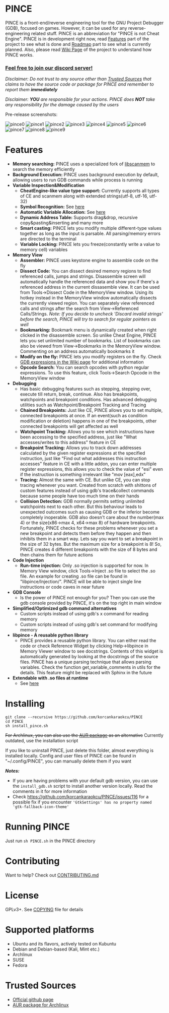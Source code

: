 # PINCE
<!---
TODO: Include build status with the title when test coverage increases and Travis is maintained
[![Build Status](https://travis-ci.org/korcankaraokcu/PINCE.svg?branch=master)](https://travis-ci.org/korcankaraokcu/PINCE)
-->
PINCE is a front-end/reverse engineering tool for the GNU Project Debugger (GDB), focused on games. However, it can be used for any reverse-engineering related stuff. PINCE is an abbreviation for "PINCE is not Cheat Engine". PINCE is in development right now, read [Features](#features) part of the project to see what is done and [Roadmap](CONTRIBUTING.md#roadmap) part to see what is currently planned. Also, please read [Wiki Page](https://github.com/korcankaraokcu/PINCE/wiki) of the project to understand how PINCE works.  

### [Feel free to join our discord server!](https://discord.gg/jVt3BzTSpz)  

*Disclaimer: Do not trust to any source other than [Trusted Sources](#trusted-sources) that claims to have the source code or package for PINCE and remember to report them **immediately***

*Disclaimer: **YOU** are responsible for your actions. PINCE does **NOT** take any responsibility for the damage caused by the users*

Pre-release screenshots:

![pince0](https://user-images.githubusercontent.com/5638719/219640001-b99f96a2-bffb-4b61-99a1-b187713897e2.png)
![pince1](https://user-images.githubusercontent.com/5638719/219640254-40152be1-8e97-4d26-a313-62a56b9fe1a5.png)
![pince2](https://user-images.githubusercontent.com/5638719/219706426-56c233f5-b047-4a8f-b090-ab439b98ef3a.png)
![pince3](https://user-images.githubusercontent.com/5638719/219640353-bb733c19-9ce7-4baf-81ce-4306c658fbe6.png)
![pince4](https://user-images.githubusercontent.com/5638719/219640370-a73c1796-8d2b-4d31-a63c-aa0b41f9f608.png)
![pince5](https://user-images.githubusercontent.com/5638719/219640384-62a384c8-cc32-45ef-b975-e310674302c2.png)
![pince6](https://user-images.githubusercontent.com/5638719/219640402-e03768b3-4e88-4c75-9d73-29dfbb69b3c0.png)
![pince7](https://user-images.githubusercontent.com/5638719/219640469-8b496c67-b074-4c9a-9890-9e52227cf75d.png)
![pince8](https://user-images.githubusercontent.com/5638719/219640488-61a8df17-405b-45ae-9b29-f9d214eb8571.png)
![pince9](https://user-images.githubusercontent.com/5638719/219640522-85cac1a9-e425-4b4f-abeb-a61104caa618.png)

# Features  
- **Memory searching:** PINCE uses a specialized fork of [libscanmem](https://github.com/brkzlr/scanmem-PINCE) to search the memory efficiently
- **Background Execution:** PINCE uses background execution by default, allowing users to run GDB commands while process is running
- **Variable Inspection&Modification**
  * **CheatEngine-like value type support:** Currently supports all types of CE and scanmem along with extended strings(utf-8, utf-16, utf-32)
  * **Symbol Recognition:** See [here](https://github.com/korcankaraokcu/PINCE/wiki/About-GDB-Expressions)
  * **Automatic Variable Allocation:** See [here](https://github.com/korcankaraokcu/PINCE/wiki/About-GDB-Expressions)
  * **Dynamic Address Table:** Supports drag&drop, recursive copy&pasting&inserting and many more
  * **Smart casting:** PINCE lets you modify multiple different-type values together as long as the input is parsable. All parsing/memory errors are directed to the terminal
  * **Variable Locking:** PINCE lets you freeze(constantly write a value to memory cell) variables
- **Memory View**
  * **Assembler:** PINCE uses keystone engine to assemble code on the fly
  * **Dissect Code:** You can dissect desired memory regions to find referenced calls, jumps and strings. Disassemble screen will automatically handle the referenced data and show you if there's a referenced address in the current dissasemble view. It can be used from Tools->Dissect Code in the MemoryView window. Using its hotkey instead in the MemoryView window automatically dissects the currently viewed region. You can separately view referenced calls and strings after the search from View->Referenced Calls/Strings. *Note: If you decide to uncheck 'Discard invalid strings' before the search, PINCE will try to search for regular pointers as well*
  * **Bookmarking:** Bookmark menu is dynamically created when right clicked in the disassemble screen. So unlike Cheat Engine, PINCE lets you set unlimited number of bookmarks. List of bookmarks can also be viewed from View->Bookmarks in the MemoryView window. Commenting on an address automatically bookmarks it
  * **Modify on the fly:** PINCE lets you modify registers on the fly. Check [GDB expressions in the Wiki page](https://github.com/korcankaraokcu/PINCE/wiki/About-GDB-Expressions) for additional information
  * **Opcode Search:** You can search opcodes with python regular expressions. To use this feature, click Tools->Search Opcode in the MemoryView window
- **Debugging**
  * Has basic debugging features such as stepping, stepping over, execute till return, break, continue. Also has breakpoints, watchpoints and breakpoint conditions. Has advanced debugging utilities such as Watchpoint/Breakpoint Tracking and Tracing
  * **Chained Breakpoints:** Just like CE, PINCE allows you to set multiple, connected breakpoints at once. If an event(such as condition modification or deletion) happens in one of the breakpoints, other connected breakpoints will get affected as well
  * **Watchpoint Tracking:** Allows you to see which instructions have been accessing to the specified address, just like "What accesses/writes to this address" feature in CE
  * **Breakpoint Tracking:** Allows you to track down addresses calculated by the given register expressions at the specified instruction, just like "Find out what addresses this instruction accesses" feature in CE with a little addon, you can enter multiple register expressions, this allows you to check the value of "esi" even if the instruction is something irrelevant like "mov [eax],edx"
  * **Tracing:** Almost the same with CE. But unlike CE, you can stop tracing whenever you want. Created from scratch with shittons of custom features instead of using gdb's trace&collect commands because some people have too much time on their hands
  * **Collision Detection:** GDB normally permits setting unlimited watchpoints next to each other. But this behaviour leads to unexpected outcomes such as causing GDB or the inferior become completely inoperable. GDB also doesn't care about the number(max 4) or the size(x86->max 4, x64->max 8) of hardware breakpoints. Fortunately, PINCE checks for these problems whenever you set a new breakpoint and detects them before they happen and then inhibits them in a smart way. Lets say you want to set a breakpoint in the size of 32 bytes. But the maximum size for a breakpoint is 8! So, PINCE creates 4 different breakpoints with the size of 8 bytes and then chains them for future actions
- **Code Injection**
  * **Run-time injection:** Only .so injection is supported for now. In Memory View window, click Tools->Inject .so file to select the .so file. An example for creating .so file can be found in "libpince/Injection/". PINCE will be able to inject single line instructions or code caves in near future
- **GDB Console**
  * Is the power of PINCE not enough for you? Then you can use the gdb console provided by PINCE, it's on the top right in main window
- **Simplified/Optimized gdb command alternatives**
  * Custom scripts instead of using gdb's x command for reading memory
  * Custom scripts instead of using gdb's set command for modifying memory
- **libpince - A reusable python library**
  * PINCE provides a reusable python library. You can either read the code or check Reference Widget by clicking Help->libpince in Memory Viewer window to see docstrings. Contents of this widget is automatically generated by looking at the docstrings of the source files. PINCE has a unique parsing technique that allows parsing variables. Check the function get_variable_comments in utils for the details. This feature might be replaced with Sphinx in the future
- **Extendable with .so files at runtime**
  * See [here](https://github.com/korcankaraokcu/PINCE/wiki/Extending-PINCE-with-.so-files)

# Installing
```
git clone --recursive https://github.com/korcankaraokcu/PINCE
cd PINCE
sh install_pince.sh
```
~~For Archlinux, you can also use the [AUR package](https://aur.archlinux.org/packages/pince-git/) as an alternative~~ Currently outdated, use the installation script

If you like to uninstall PINCE, just delete this folder, almost everything is installed locally. Config and user files of PINCE can be found in "~/.config/PINCE", you can manually delete them if you want

***Notes:***
- If you are having problems with your default gdb version, you can use the `install_gdb.sh` script to install another version locally. Read the comments in it for more information
- Check https://github.com/korcankaraokcu/PINCE/issues/116 for a possible fix if you encounter `'GtkSettings' has no property named 'gtk-fallback-icon-theme'`

# Running PINCE  
Just run ```sh PINCE.sh``` in the PINCE directory

# Contributing
Want to help? Check out [CONTRIBUTING.md](CONTRIBUTING.md)

# License
GPLv3+. See [COPYING](COPYING) file for details

# Supported platforms
- Ubuntu and its flavors, actively tested on Kubuntu
- Debian and Debian-based (Kali, Mint etc.)
- Archlinux
- SUSE
- Fedora

# Trusted Sources
  * [Official github page](https://github.com/korcankaraokcu/PINCE)
  * [AUR package for Archlinux](https://aur.archlinux.org/packages/pince-git/)
